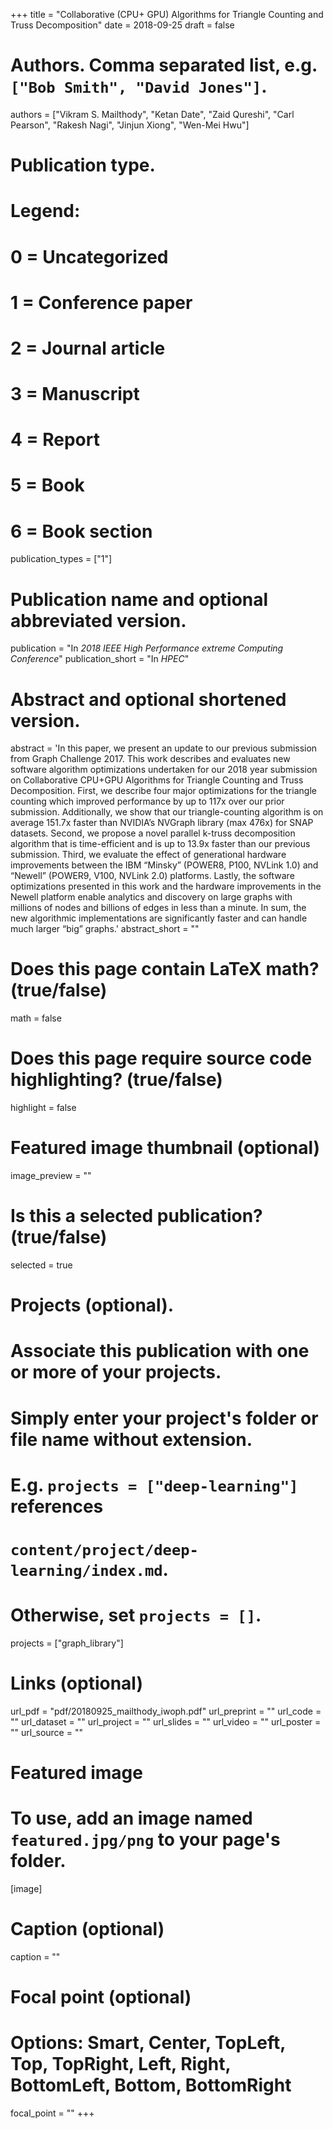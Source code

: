 +++
title = "Collaborative (CPU+ GPU) Algorithms for Triangle Counting and Truss Decomposition"
date = 2018-09-25
draft = false

# Authors. Comma separated list, e.g. `["Bob Smith", "David Jones"]`.
authors = ["Vikram S. Mailthody", "Ketan Date", "Zaid Qureshi", "Carl Pearson", "Rakesh Nagi", "Jinjun Xiong", "Wen-Mei Hwu"]

# Publication type.
# Legend:
# 0 = Uncategorized
# 1 = Conference paper
# 2 = Journal article
# 3 = Manuscript
# 4 = Report
# 5 = Book
# 6 = Book section
publication_types = ["1"]

# Publication name and optional abbreviated version.
publication = "In *2018 IEEE High Performance extreme Computing Conference*"
publication_short = "In *HPEC*"

# Abstract and optional shortened version.
abstract = 'In this paper, we present an update to our previous submission  from  Graph  Challenge  2017.  This  work  describes and evaluates new software algorithm optimizations undertaken for our 2018 year submission on Collaborative CPU+GPU Algorithms for Triangle Counting and Truss Decomposition. First, we describe four major optimizations for the triangle counting which improved performance by up to 117x over our prior submission. Additionally,  we  show  that  our triangle-counting  algorithm  is on average 151.7x faster than NVIDIA’s NVGraph library (max 476x)  for  SNAP  datasets.  Second,  we  propose  a  novel  parallel k-truss  decomposition  algorithm  that  is  time-efficient  and  is  up to 13.9x faster than our previous submission. Third, we evaluate the  effect  of  generational  hardware  improvements  between  the IBM  “Minsky”  (POWER8,  P100,  NVLink  1.0)  and  “Newell” (POWER9,  V100,  NVLink  2.0)  platforms.  Lastly,  the  software optimizations presented in this work and the hardware improvements  in  the  Newell  platform  enable  analytics  and  discovery  on large graphs  with millions of nodes  and billions of edges  in less than a minute. In sum, the new algorithmic implementations are significantly  faster  and  can  handle  much  larger  “big”  graphs.'
abstract_short = ""

# Does this page contain LaTeX math? (true/false)
math = false

# Does this page require source code highlighting? (true/false)
highlight = false

# Featured image thumbnail (optional)
image_preview = ""

# Is this a selected publication? (true/false)
selected = true

# Projects (optional).
#   Associate this publication with one or more of your projects.
#   Simply enter your project's folder or file name without extension.
#   E.g. `projects = ["deep-learning"]` references 
#   `content/project/deep-learning/index.md`.
#   Otherwise, set `projects = []`.
projects = ["graph_library"]

# Links (optional)
url_pdf = "pdf/20180925_mailthody_iwoph.pdf"
url_preprint = ""
url_code = ""
url_dataset = ""
url_project = ""
url_slides = ""
url_video = ""
url_poster = ""
url_source = ""

# Featured image
# To use, add an image named `featured.jpg/png` to your page's folder. 
[image]
  # Caption (optional)
  caption = ""

  # Focal point (optional)
  # Options: Smart, Center, TopLeft, Top, TopRight, Left, Right, BottomLeft, Bottom, BottomRight
  focal_point = ""
+++
